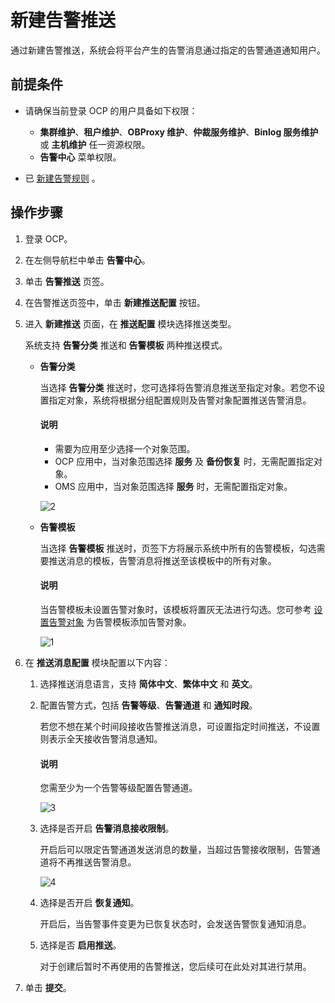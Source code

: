 # 新建告警推送

通过新建告警推送，系统会将平台产生的告警消息通过指定的告警通道通知用户。

## 前提条件

* 请确保当前登录 OCP 的用户具备如下权限：

  * **集群维护**、**租户维护**、**OBProxy 维护**、**仲裁服务维护**、**Binlog 服务维护** 或 **主机维护** 任一资源权限。
  * **告警中心** 菜单权限。

* 已 [新建告警规则](../300.manage-alert-rules/100.create-an-alert-rule.md) 。

## 操作步骤

1. 登录 OCP。

2. 在左侧导航栏中单击 **告警中心**。

3. 单击 **告警推送** 页签。

4. 在告警推送页签中，单击 **新建推送配置** 按钮。

5. 进入 **新建推送** 页面，在 **推送配置** 模块选择推送类型。

   系统支持 **告警分类** 推送和 **告警模板** 两种推送模式。

   * **告警分类**

      当选择 **告警分类** 推送时，您可选择将告警消息推送至指定对象。若您不设置指定对象，系统将根据分组配置规则及告警对象配置推送告警消息。

      <main id="explain" type='alert'>
      <h4>说明</h4>
      <p><ul><li>需要为应用至少选择一个对象范围。</li><li>OCP 应用中，当对象范围选择 <b>服务</b> 及 <b>备份恢复</b> 时，无需配置指定对象。</li><li>OMS 应用中，当对象范围选择 <b>服务</b> 时，无需配置指定对象。</li></ul></p>
      </main>

      ![2](https://obbusiness-private.oss-cn-shanghai.aliyuncs.com/doc/img/ocp/421/alarm/%E6%96%B0%E5%BB%BA%E6%8E%A8%E9%80%81%E9%85%8D%E7%BD%AE-1.png)

   * **告警模板**

      当选择 **告警模板** 推送时，页签下方将展示系统中所有的告警模板，勾选需要推送消息的模板，告警消息将推送至该模板中的所有对象。

      <main id="notice" type='explain'>
      <h4>说明</h4>
      <p>当告警模板未设置告警对象时，该模板将置灰无法进行勾选。您可参考 <a href="../400.manage-alert-templates/200.set-alert-objects.md">设置告警对象</a> 为告警模板添加告警对象。</p>
      </main>

      ![1](https://obbusiness-private.oss-cn-shanghai.aliyuncs.com/doc/img/ocp/421/alarm/%E6%96%B0%E5%BB%BA%E6%8E%A8%E9%80%81%E9%85%8D%E7%BD%AE-2.png)

6. 在 **推送消息配置** 模块配置以下内容：

   1. 选择推送消息语言，支持 **简体中文**、**繁体中文** 和 **英文**。

   2. 配置告警方式，包括 **告警等级**、**告警通道** 和 **通知时段**。

      若您不想在某个时间段接收告警推送消息，可设置指定时间推送，不设置则表示全天接收告警消息通知。

      <main id="notice" type='explain'>
      <h4>说明</h4>
      <p>您需至少为一个告警等级配置告警通道。</p>
      </main>

      ![3](https://obbusiness-private.oss-cn-shanghai.aliyuncs.com/doc/img/ocp/430/%E5%91%8A%E8%AD%A6%E6%B6%88%E6%81%AF%E6%8E%A8%E9%80%81.png)

   3. 选择是否开启 **告警消息接收限制**。

      开启后可以限定告警通道发送消息的数量，当超过告警接收限制，告警通道将不再推送告警消息。

      ![4](https://obbusiness-private.oss-cn-shanghai.aliyuncs.com/doc/img/ocp/401/%E5%91%8A%E8%AD%A6%E6%B6%88%E6%81%AF%E6%8E%A5%E6%94%B6%E9%99%90%E5%88%B61.png)

   4. 选择是否开启 **恢复通知**。

      开启后，当告警事件变更为已恢复状态时，会发送告警恢复通知消息。

   5. 选择是否 **启用推送**。

      对于创建后暂时不再使用的告警推送，您后续可在此处对其进行禁用。

7. 单击 **提交**。
